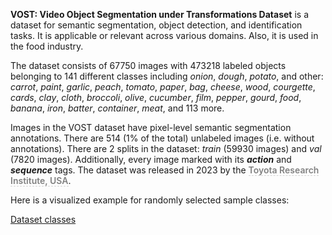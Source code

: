 **VOST: Video Object Segmentation under Transformations Dataset** is a dataset for semantic segmentation, object detection, and identification tasks. It is applicable or relevant across various domains. Also, it is used in the food industry. 

The dataset consists of 67750 images with 473218 labeled objects belonging to 141 different classes including *onion*, *dough*, *potato*, and other: *carrot*, *paint*, *garlic*, *peach*, *tomato*, *paper*, *bag*, *cheese*, *wood*, *courgette*, *cards*, *clay*, *cloth*, *broccoli*, *olive*, *cucumber*, *film*, *pepper*, *gourd*, *food*, *banana*, *iron*, *batter*, *container*, *meat*, and 113 more.

Images in the VOST dataset have pixel-level semantic segmentation annotations. There are 514 (1% of the total) unlabeled images (i.e. without annotations). There are 2 splits in the dataset: *train* (59930 images) and *val* (7820 images). Additionally, every image marked with its ***action*** and ***sequence*** tags. The dataset was released in 2023 by the <span style="font-weight: 600; color: grey; border-bottom: 1px dashed #d3d3d3;">Toyota Research Institute, USA</span>.

Here is a visualized example for randomly selected sample classes:

[Dataset classes](https://github.com/dataset-ninja/vost/raw/main/visualizations/classes_preview.webm)
